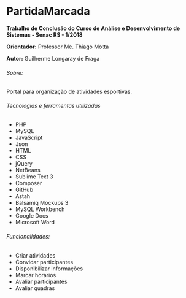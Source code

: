 # **PartidaMarcada**

**Trabalho de Conclusão do Curso de Análise e Desenvolvimento de Sistemas - Senac RS - 1/2018**

**Orientador:** Professor Me. Thiago Motta

**Autor:** Guilherme Longaray de Fraga

###### Sobre:

Portal para organização de atividades esportivas.

###### Tecnologias e ferramentas utilizadas

* PHP
* MySQL
* JavaScript
* Json
* HTML
* CSS
* jQuery
* NetBeans
* Sublime Text 3
* Composer
* GitHub
* Astah
* Balsamiq Mockups 3
* MySQL Workbench
* Google Docs
* Microsoft Word

###### Funcionalidades:

* Criar atividades
* Convidar participantes
* Disponibilizar informações
* Marcar horários
* Avaliar participantes
* Avaliar quadras
